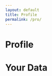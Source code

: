 ```yaml
---
layout: default
title: Profile
permalink: /pro/
---
```


# Profile



<!DOCTYPE html>
<html lang="en">
<head>
  <meta charset="UTF-8">
  <meta name="viewport" content="width=device-width, initial-scale=1.0">
  <title>Filtered Data</title>
  <style>
    table {
      width: 100%;
      border-collapse: collapse;
    }
    th, td {
      padding: 8px;
      text-align: left;
      border: 1px solid #ddd;
    }
  </style>
</head>
<body>

  <h1>Your Data</h1>
  
  <table id="dataTable">
    <thead>
      <tr>
        <!-- Column headers will be inserted here -->
      </tr>
    </thead>
    <tbody>
      <!-- Data rows will be inserted here -->
    </tbody>
  </table>

<script>
  function fetchData(email) {
    // Construct the URL with the email query parameter
    const url = `https://script.google.com/macros/s/AKfycbwP2i89wVvZQhur1B5mLTDSQed-M3DO2EXw8xMUl9GjS_nuRx7zS4S1LJQYfGjclMuX/exec?email=${email}`; // Replace with your web app URL
    
    fetch(url)
      .then(response => response.json())
      .then(data => {
        // Process the data (filter and display it)
        const table = document.querySelector('#dataTable');
        const headerRow = table.querySelector('thead tr');
        const tbody = table.querySelector('tbody');
        
        // Insert headers
        const headers = Object.keys(data[0]);
        headers.forEach(header => {
          const th = document.createElement('th');
          th.textContent = header;
          headerRow.appendChild(th);
        });

        // Insert data rows
        data.forEach(row => {
          const tr = document.createElement('tr');
          headers.forEach(header => {
            const td = document.createElement('td');
            td.textContent = row[header];
            tr.appendChild(td);
          });
          tbody.appendChild(tr);
        });
      })
      .catch(error => console.error('Error fetching data:', error));
  }
</script>

</body>
</html>
